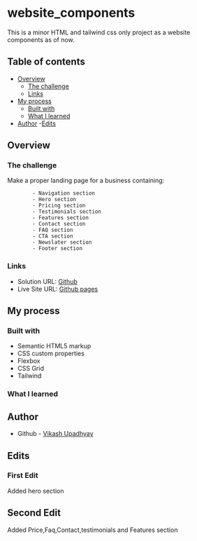 # website_components
This is a minor HTML and tailwind css only project as a website components as of now.

## Table of contents

- [Overview](#overview)
  - [The challenge](#the-challenge)
  - [Links](#links)
- [My process](#my-process)
  - [Built with](#built-with)
  - [What I learned](#what-i-learned)
- [Author](#author)
-[Edits](#edits)

## Overview

### The challenge

Make a proper landing page for a business containing:

            - Navigation section
            - Hero section
            - Pricing section
            - Testimonials section
            - Features section
            - Contact section
            - FAQ section
            - CTA section
            - Newslater section
            - Footer section

### Links

- Solution URL: [Github](https://github.com/VikashUpadhyay442/Components)
- Live Site URL: [Github pages](https://vikashupadhyay442.github.io/Components/)

## My process

### Built with

- Semantic HTML5 markup
- CSS custom properties
- Flexbox
- CSS Grid
- Tailwind

### What I learned



## Author

- Github - [Vikash Upadhyay](https://github.com/VikashUpadhyay442)

## Edits

### First Edit
Added hero section

## Second Edit
Added Price,Faq,Contact,testimonials and Features section
